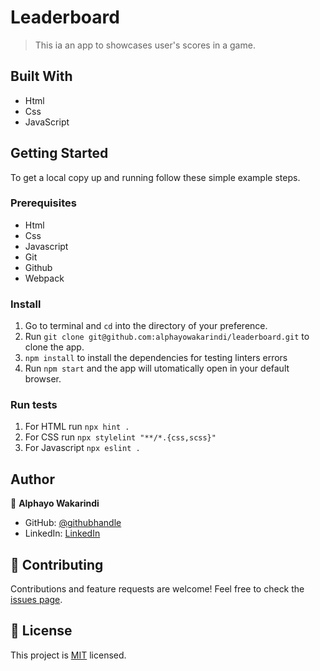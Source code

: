 # Leaderboard

> This ia an app to showcases user's scores in a game.


## Built With

- Html
- Css
- JavaScript

## Getting Started

To get a local copy up and running follow these simple example steps.

### Prerequisites
- Html
- Css
- Javascript
- Git
- Github
- Webpack


### Install
1. Go to terminal and ```cd``` into the directory of your preference.
2.  Run ```git clone git@github.com:alphayowakarindi/leaderboard.git``` to clone the app.
3. ```npm install``` to install the dependencies for testing linters errors
4.  Run ```npm start``` and the app will utomatically open in your default browser.


### Run tests
1. For HTML run ```npx hint .```
2. For CSS run ```npx stylelint "**/*.{css,scss}"```
3. For Javascript ```npx eslint .```


## Author

👤 **Alphayo Wakarindi**

- GitHub: [@githubhandle](https://github.com/alphayowakarindi)
- LinkedIn: [LinkedIn](https://www.linkedin.com/in/alphayo-wakarindi-15a825236/)


## 🤝 Contributing

Contributions and feature requests are welcome!
Feel free to check the [issues page](https://github.com/alphayowakarindi/leaderboard/issues).


## 📝 License

This project is [MIT](./MIT.md) licensed.
